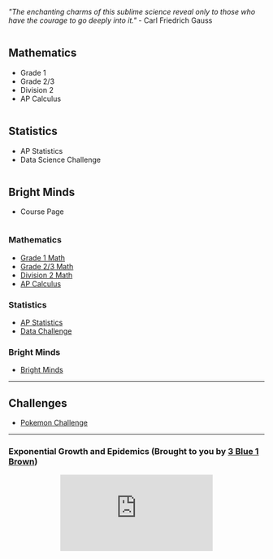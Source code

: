 *"The enchanting charms of this sublime science reveal only to those who have the courage to go deeply into it."* - Carl Friedrich Gauss 

<div class="row">
  <div class="column">
    <h2> Mathematics </h2>
    <p>
      <ul>
        <li>Grade 1</li>
        <li>Grade 2/3</li>
        <li>Division 2</li>
        <li> AP Calculus </li>
      </ul> 
    </p>
  </div>
  <div class="column">
    <h2> Statistics </h2>
    <p>
      <ul>
        <li>AP Statistics</li>
        <li>Data Science Challenge</li>
      </ul> 
    </p>
  </div>
  <div class="column">
    <h2>Bright Minds</h2>
    <p>
      <ul>
        <li>Course Page</li>
      </ul> 
    </p>
  </div>
</div>


### Mathematics 
* [Grade 1 Math](grade1.md)
* [Grade 2/3 Math](grade23.md)
* [Division 2 Math](div2.md)
* [AP Calculus](Calculus.md)

### Statistics
* [AP Statistics](APstatistics.md)
* [Data Challenge](datachallenge.md)

### Bright Minds
* [Bright Minds](Brightminds.md)

---


## Challenges

* <a href="https://MerrickMath.github.io/MerrickMath.github.io-PokemonChallenge/"> Pokemon Challenge</a> 

---

### Exponential Growth and Epidemics (Brought to you by <a href="https://www.youtube.com/channel/UCYO_jab_esuFRV4b17AJtAw"> 3 Blue 1 Brown</a>)
<p align="center"> 
  <iframe src="https://www.youtube.com/embed/Kas0tIxDvrg" frameborder="0" allow="accelerometer; autoplay; encrypted-media; gyroscope; picture-in-picture" allowfullscreen class="vid"></iframe> </p>




